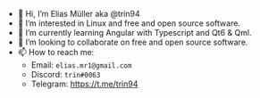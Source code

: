 - 👋 Hi, I’m Elias Müller aka @trin94
- 👀 I’m interested in Linux and free and open source software.
- 🌱 I’m currently learning Angular with Typescript and Qt6 & Qml.
- 💞️ I’m looking to collaborate on free and open source software.
- 📫 How to reach me:
  - Email: `elias.mr1@gmail.com`
  - Discord: `trin#0063`
  - Telegram: https://t.me/trin94

<!---
trin94/trin94 is a ✨ special ✨ repository because its `README.md` (this file) appears on your GitHub profile.
You can click the Preview link to take a look at your changes.
--->
